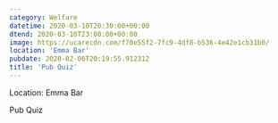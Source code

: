 ```yaml
---
category: Welfare
datetime: 2020-03-10T20:30:00+00:00
dtend: 2020-03-10T23:00:00+00:00
image: https://ucarecdn.com/f70e55f2-7fc9-4df8-b536-4e42e1cb31b0/
location: 'Emma Bar'
pubdate: 2020-02-06T20:19:55.912312
title: 'Pub Quiz'
---
```

Location: Emma Bar

Pub Quiz